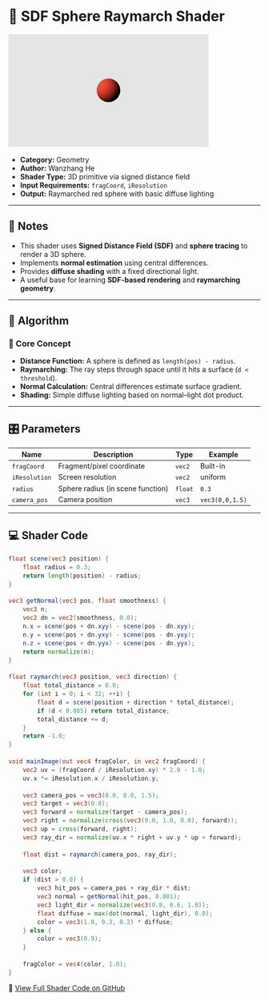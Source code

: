 # 🧩 SDF Sphere Raymarch Shader

<img src="../../../../shaders/screenshots/geometry/SDF_Sphere.png" alt="SDF Sphere Output" width="400" height="225">

- **Category:** Geometry 
- **Author:** Wanzhang He
- **Shader Type:** 3D primitive via signed distance field  
- **Input Requirements:** `fragCoord`, `iResolution`  
- **Output:** Raymarched red sphere with basic diffuse lighting

---

## 📌 Notes

- This shader uses **Signed Distance Field (SDF)** and **sphere tracing** to render a 3D sphere.
- Implements **normal estimation** using central differences.
- Provides **diffuse shading** with a fixed directional light.
- A useful base for learning **SDF-based rendering** and **raymarching geometry**.

---

## 🧠 Algorithm

### 🔷 Core Concept

- **Distance Function:** A sphere is defined as `length(pos) - radius`.
- **Raymarching:** The ray steps through space until it hits a surface (`d < threshold`).
- **Normal Calculation:** Central differences estimate surface gradient.
- **Shading:** Simple diffuse lighting based on normal–light dot product.

---

## 🎛️ Parameters

| Name         | Description                            | Type     | Example         |
|--------------|----------------------------------------|----------|------------------|
| `fragCoord`  | Fragment/pixel coordinate              | `vec2`   | Built-in         |
| `iResolution`| Screen resolution                      | `vec2`   | uniform          |
| `radius`     | Sphere radius (in scene function)      | `float`  | `0.3`            |
| `camera_pos` | Camera position                        | `vec3`   | `vec3(0,0,1.5)`  |

---

## 💻 Shader Code

```glsl
float scene(vec3 position) {
    float radius = 0.3;
    return length(position) - radius;
}

vec3 getNormal(vec3 pos, float smoothness) {
    vec3 n;
    vec2 dn = vec2(smoothness, 0.0);
    n.x = scene(pos + dn.xyy) - scene(pos - dn.xyy);
    n.y = scene(pos + dn.yxy) - scene(pos - dn.yxy);
    n.z = scene(pos + dn.yyx) - scene(pos - dn.yyx);
    return normalize(n);
}

float raymarch(vec3 position, vec3 direction) {
    float total_distance = 0.0;
    for (int i = 0; i < 32; ++i) {
        float d = scene(position + direction * total_distance);
        if (d < 0.005) return total_distance;
        total_distance += d;
    }
    return -1.0;
}

void mainImage(out vec4 fragColor, in vec2 fragCoord) {
    vec2 uv = (fragCoord / iResolution.xy) * 2.0 - 1.0;
    uv.x *= iResolution.x / iResolution.y;

    vec3 camera_pos = vec3(0.0, 0.0, 1.5);
    vec3 target = vec3(0.0);
    vec3 forward = normalize(target - camera_pos);
    vec3 right = normalize(cross(vec3(0.0, 1.0, 0.0), forward));
    vec3 up = cross(forward, right);
    vec3 ray_dir = normalize(uv.x * right + uv.y * up + forward);

    float dist = raymarch(camera_pos, ray_dir);

    vec3 color;
    if (dist > 0.0) {
        vec3 hit_pos = camera_pos + ray_dir * dist;
        vec3 normal = getNormal(hit_pos, 0.001);
        vec3 light_dir = normalize(vec3(0.8, 0.6, 1.0));
        float diffuse = max(dot(normal, light_dir), 0.0);
        color = vec3(1.0, 0.3, 0.2) * diffuse;
    } else {
        color = vec3(0.9);
    }

    fragColor = vec4(color, 1.0);
}
```
🔗 [View Full Shader Code on GitHub](https://github.com/friedaxvictoria/procedural_shader_framework/blob/main/shaders/shaders/geometry/SDF_Sphere.glsl)
